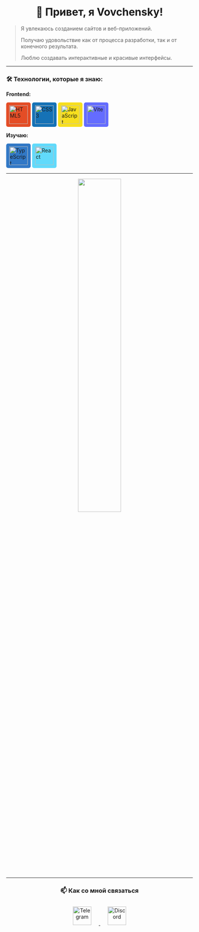 <div align="center">
  <h1>👋 Привет, я Vovchensky!</h1>
</div>

> Я увлекаюсь созданием сайтов и веб-приложений.  
>  
> Получаю удовольствие как от процесса разработки, так и от конечного результата.  
>  
> Люблю создавать интерактивные и красивые интерфейсы.

---

### 🛠 Технологии, которые я знаю:

**Frontend:**
<p>
  <img src="https://cdn.jsdelivr.net/gh/devicons/devicon/icons/html5/html5-original.svg" width="50" style="background: #E44D26; padding: 8px; border-radius: 5px;" alt="HTML5" />
  <img src="https://cdn.jsdelivr.net/gh/devicons/devicon/icons/css3/css3-original.svg" width="50" style="background: #1572B6; padding: 8px; border-radius: 5px;" alt="CSS3" />
  <img src="https://cdn.jsdelivr.net/gh/devicons/devicon/icons/javascript/javascript-original.svg" width="50" style="background: #F7DF1E; padding: 8px; border-radius: 5px;" alt="JavaScript" />
  <img src="https://vitejs.dev/logo.svg" width="50" style="background: #646CFF; padding: 8px; border-radius: 5px;" alt="Vite" />
<p>
  
**Изучаю:**
<p>
  <img src="https://cdn.jsdelivr.net/gh/devicons/devicon/icons/typescript/typescript-original.svg" width="50" style="background: #3178C6; padding: 8px; border-radius: 5px;" alt="TypeScript" />
  <img src="https://cdn.jsdelivr.net/gh/devicons/devicon/icons/react/react-original.svg" width="50" style="background: #61DAFB; padding: 8px; border-radius: 5px;" alt="React" />
</p>

---

<div align="center">
  <img src="https://github-readme-stats.vercel.app/api?username=vovchensky&show_icons=true&theme=dark" width="48%" padding="2.5px"  />
</div>

---

<div align="center">

### 📫 Как со мной связаться

<a href="https://t.me/Vovchenskii" target="_blank">
  <img src="https://img.icons8.com/color/96/000000/telegram-app--v1.png" width="50" style="padding: 10px; margin: 0 10px;" alt="Telegram" />
</a>

<a href="https://discord.com/users/963408750469845082" target="_blank">
  <img src="https://img.icons8.com/color/96/000000/discord-logo.png" width="50" style="padding: 10px; margin: 0 10px;" alt="Discord" />
</a>

</div>
